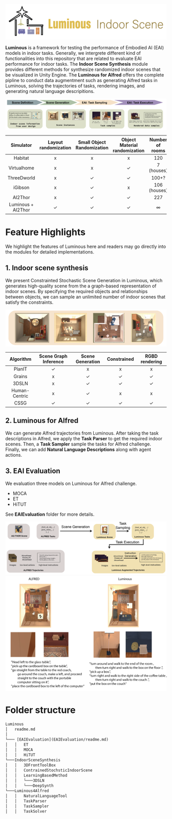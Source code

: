 ![logo](Documents/imgs/logo.png)

**Luminous** is a framework for testing the performance of Embodied AI (EAI) models in indoor tasks. Generally, we intergrete different kind of functionalities into this repository that are related to evaluate EAI performance for indoor tasks. The **Indoor Scene Synthesis** module provides different methods for synthesize randomized indoor scenes that be visualized in Unity Engine. The **Luminous for Alfred** offers the complete pipline to conduct data augmentment such as generating Alfred tasks in Luminous, solving the trajectories of tasks, rendering images, and generating natural language descripitions. 

![over](Documents/imgs/overview.png)

|   Simulator   | Layout randomization | Small Object Randomization | Object Material randomization  | Number of rooms | Number of objects |
|:-------------:|:---------------------:|:----------------:|:-----------:|:--------------:|:--------------:|
|     Habitat    |           x            |         x        |      x      |        120       |       1000+?        |
|     Virtualhome    |           x            |         x        |      ✓      |        7 (houses)       |       357        |
|     ThreeDworld    |           x            |         ✓        |      ✓      |        100+?       |       2500        |
|     iGibson    |           x            |         ✓        |      x       |        106 (houses)       |       1984        |
|     AI2Thor    |           x            |         ✓        |      ✓      |        227       |       2000        |
|     Luminous + AI2Thor    |           ✓             |         ✓        |      ✓      |        ∞       |       2000        |



# Feature Highlights
We highlight the features of Luminous here and readers may go directly into the modules for detailed implementations.

## 1. Indoor scene synthesis
We present Constrainted Stochastic Scene Generation in Luminous, which generates high-quality scene from the a graph-based representation of indoor scenes. By specifying the required objects and relationships between objects, we can sample an unlimited number of indoor scenes that satisfy the constraints.

![teaser](Documents/imgs/teaser.png)

|   Algorithm   | Scene Graph Inference | Scene Generation | Constrained | RGBD rendering |
|:-------------:|:---------------------:|:----------------:|:-----------:|:--------------:|
|     PlanIT    |           ✓           |         x        |      x      |        x       |
|     Grains    |           x           |         ✓        |      ✓      |        ✓       |
|     3DSLN     |           x           |         ✓         |     ✓        |      ✓          |
| Human-Centric |           x           |         ✓        |      x      |        x       |
|      CSSG     |           ✓           |         ✓        |      ✓      |        ✓       |


## 2. Luminous for Alfred

We can generate Alfred trajectories from Luminous. After taking the task descriptions in Alfred, we apply the **Task Parser** to get the required indoor scenes. Then, a **Task Sampler** sample the tasks for Alfred challenge. Finally, we can add **Natural Language Descriptions** along with agent actions.

## 3. EAI Evaluation

We evaluation three models on Luminous for Alfred challenge.

- MOCA
- ET
- HiTUT

See **EAIEvaluation** folder for more details.


![alfred](Documents/imgs/luminous4alfred.png)
![sample_alfred](Documents/imgs/sample_alfred.png)

# Folder structure

```
Luminous
│   readme.md   
│
└─── [EAIEvaluation](EAIEvaluation/readme.md)
│   │   ET
│   │   MOCA
│   │   HiTUT
└───IndoorSceneSynthesis
│   │   3DFrontToolBox
│   │   ContrainedStochsticIndoorScene
│   │   LearningBasedMethod
│   │   └───3DSLN
│   │   └───DeepSynth
└───Luminous4Alfred
│   │   NaturalLanguageTool
│   │   TaskParser
│   │   TaskSampler
│   │   TaskSolver
    
```
